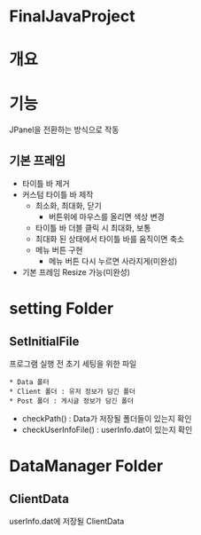 # FinalJavaProject

# 개요

# 기능
 
JPanel을 전환하는 방식으로 작동


## 기본 프레임

* 타이틀 바 제거
* 커스텀 타이틀 바 제작
  * 최소화, 최대화, 닫기
    * 버튼위에 마우스를 올리면 색상 변경
  * 타이틀 바 더블 클릭 시 최대화, 보통
  * 최대화 된 상태에서 타이틀 바를 움직이면 축소
  * 메뉴 버튼 구현
    * 메뉴 버튼 다시 누르면 사라지게(미완성)
* 기본 프레임 Resize 가능(미완성)

# setting Folder

## SetInitialFile

프로그램 실행 전 초기 세팅을 위한 파일

    * Data 폴터
    * Client 폴더 : 유저 정보가 담긴 폴더
    * Post 폴더 : 게시글 정보가 담긴 폴더

* checkPath() : Data가 저장될 폴더들이 있는지 확인
* checkUserInfoFile() : userInfo.dat이 있는지 확인

# DataManager Folder

## ClientData

userInfo.dat에 저장될 ClientData

